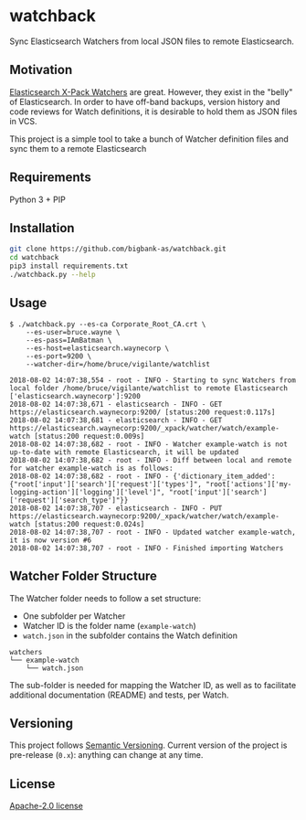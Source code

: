 # watchback

Sync Elasticsearch Watchers from local JSON files to remote Elasticsearch.

## Motivation

[Elasticsearch X-Pack Watchers][] are great. However, they exist in the "belly"
of Elasticsearch. In order to have off-band backups, version history and code
reviews for Watch definitions, it is desirable to hold them as JSON files in
VCS.

This project is a simple tool to take a bunch of Watcher definition files
and sync them to a remote Elasticsearch

## Requirements

Python 3 + PIP

## Installation

```bash
git clone https://github.com/bigbank-as/watchback.git
cd watchback
pip3 install requirements.txt
./watchback.py --help
```

## Usage

```
$ ./watchback.py --es-ca Corporate_Root_CA.crt \
    --es-user=bruce.wayne \
    --es-pass=IAmBatman \
    --es-host=elasticsearch.waynecorp \
    --es-port=9200 \
    --watcher-dir=/home/bruce/vigilante/watchlist

2018-08-02 14:07:38,554 - root - INFO - Starting to sync Watchers from local folder /home/bruce/vigilante/watchlist to remote Elasticsearch ['elasticsearch.waynecorp']:9200
2018-08-02 14:07:38,671 - elasticsearch - INFO - GET https://elasticsearch.waynecorp:9200/ [status:200 request:0.117s]
2018-08-02 14:07:38,681 - elasticsearch - INFO - GET https://elasticsearch.waynecorp:9200/_xpack/watcher/watch/example-watch [status:200 request:0.009s]
2018-08-02 14:07:38,682 - root - INFO - Watcher example-watch is not up-to-date with remote Elasticsearch, it will be updated
2018-08-02 14:07:38,682 - root - INFO - Diff between local and remote for watcher example-watch is as follows:
2018-08-02 14:07:38,682 - root - INFO - {'dictionary_item_added': {"root['input']['search']['request']['types']", "root['actions']['my-logging-action']['logging']['level']", "root['input']['search']['request']['search_type']"}}
2018-08-02 14:07:38,707 - elasticsearch - INFO - PUT https://elasticsearch.waynecorp:9200/_xpack/watcher/watch/example-watch [status:200 request:0.024s]
2018-08-02 14:07:38,707 - root - INFO - Updated watcher example-watch, it is now version #6
2018-08-02 14:07:38,707 - root - INFO - Finished importing Watchers
```

## Watcher Folder Structure

The Watcher folder needs to follow a set structure:

- One subfolder per Watcher
- Watcher ID is the folder name (`example-watch`)
- `watch.json` in the subfolder contains the Watch definition

```
watchers
└── example-watch
    └── watch.json
```

The sub-folder is needed for mapping the Watcher ID, as well as to facilitate
additional documentation (README) and tests, per Watch.

## Versioning

This project follows [Semantic Versioning][].
Current version of the project is pre-release (`0.x`): anything can change at any time.

## License

[Semantic Versioning]: https://semver.org
[Apache-2.0 license](https://tldrlegal.com/license/apache-license-2.0-(apache-2.0))

[Elasticsearch X-Pack Watchers]: https://www.elastic.co/guide/en/elastic-stack-overview/current/xpack-alerting.html
